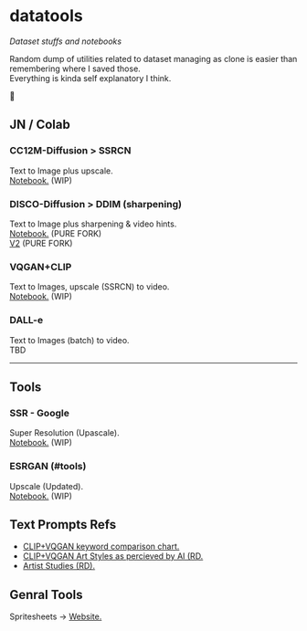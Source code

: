 # datatools
*Dataset stuffs and notebooks*

Random dump of utilities related to dataset managing as clone is easier than remembering where I saved those.  
Everything is kinda self explanatory I think.

👀

## JN / Colab

### CC12M-Diffusion > SSRCN
Text to Image plus upscale.  
[Notebook.](https://colab.research.google.com/drive/1Pyx2Z7qDE003R2C0Vo5mFAu0oDUCXM7w)  (WIP)

### DISCO-Diffusion > DDIM (sharpening)
Text to Image plus sharpening & video hints.<br>
[Notebook.](https://colab.research.google.com/drive/10hq4ldMkKrdMSwyb8Nhi462cfEVc5Sfs)  (PURE FORK)    
[V2](https://colab.research.google.com/drive/1ZtnOLLiMsdPFEp2JROtmrBO_e_C7lDw2) (PURE FORK)

### VQGAN+CLIP
Text to Images, upscale (SSRCN) to video.<br>
[Notebook.](https://colab.research.google.com/drive/16K3W6o4RcwarFasU-Jl_Ag-pzQmt7ywK)  (WIP)

### DALL-e
Text to Images (batch) to video. <br>
TBD

---

## Tools

### SSR - Google
Super Resolution (Upascale). <br>
[Notebook.](https://colab.research.google.com/drive/1BMJv-9ULCD5kIpEVNOgV_SCUliAlUTGI)  (WIP)

### ESRGAN (#tools)
Upscale (Updated). <br>
[Notebook.](https://colab.research.google.com/drive/1kzsxVMdKn7WEDNgQAVEUr1Z5Q1mFGeDS)  (WIP)



## Text Prompts Refs
- [CLIP+VQGAN keyword comparison chart.](https://imgur.com/a/SnSIQRu)
- [CLIP+VQGAN Art Styles as percieved by AI (RD.](https://imgur.com/gallery/BZzXLHY)
- [Artist Studies (RD).](https://remidurant.com/artists/)


## Genral Tools
Spritesheets -> [Website.](https://www.leshylabs.com/apps/sstool/)
